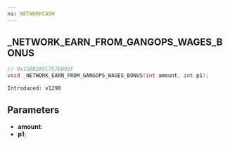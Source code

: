 ```yaml
---
ns: NETWORKCASH
---
```

## _NETWORK_EARN_FROM_GANGOPS_WAGES_BONUS

```c
// 0x15BB2A5C757EB91F
void _NETWORK_EARN_FROM_GANGOPS_WAGES_BONUS(int amount, int p1);
```

```
Introduced: v1290
```

## Parameters
* **amount**:
* **p1**:


